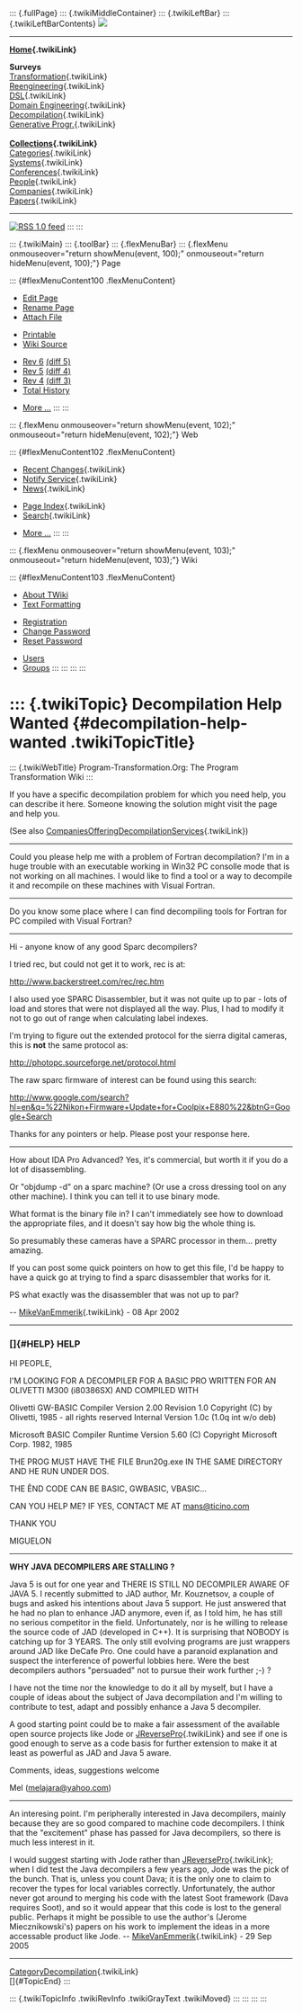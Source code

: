 ::: {.fullPage}
::: {.twikiMiddleContainer}
::: {.twikiLeftBar}
::: {.twikiLeftBarContents}
![](../pub/transformation.gif)

------------------------------------------------------------------------

**[Home](WebHome){.twikiLink}**

**Surveys**\
[Transformation](ProgramTransformation){.twikiLink}\
[Reengineering](ReengineeringWiki){.twikiLink}\
[DSL](DomainSpecificLanguages){.twikiLink}\
[Domain Engineering](DomainEngineering){.twikiLink}\
[Decompilation](DeCompilation){.twikiLink}\
[Generative Progr.](GenerativeProgrammingWiki){.twikiLink}\
\
**[Collections](CategoryCollection){.twikiLink}**\
[Categories](CategoryCategory){.twikiLink}\
[Systems](TransformationSystems){.twikiLink}\
[Conferences](TransformationConferences){.twikiLink}\
[People](TransformationPeople){.twikiLink}\
[Companies](TransformationCompanies){.twikiLink}\
[Papers](CategoryPaper){.twikiLink}

------------------------------------------------------------------------

[![](../pub/rss.gif "RSS 1.0 feed")](WebRss@skin=rss)
:::
:::

::: {.twikiMain}
::: {.toolBar}
::: {.flexMenuBar}
::: {.flexMenu onmouseover="return showMenu(event, 100);" onmouseout="return hideMenu(event, 100);"}
Page

::: {#flexMenuContent100 .flexMenuContent}
-   [Edit
    Page](http://www.program-transformation.org/edit/Transform/DecompilationHelpWanted?t=1536826294)
-   [Rename
    Page](http://www.program-transformation.org/rename/Transform/DecompilationHelpWanted)
-   [Attach
    File](http://www.program-transformation.org/attach/Transform/DecompilationHelpWanted)

<!-- -->

-   [Printable](http://www.program-transformation.org/view/Transform/DecompilationHelpWanted?skin=print.pattern)
-   [Wiki
    Source](http://www.program-transformation.org/view/Transform/DecompilationHelpWanted?skin=text&raw=on&contenttype=text/plain)

<!-- -->

-   [Rev
    6](http://www.program-transformation.org/view/Transform/DecompilationHelpWanted?rev=1.6)
    [(diff 5)](http://www.program-transformation.org/rdiff/Transform/DecompilationHelpWanted?rev1=1.6&rev2=1.5)
-   [Rev
    5](http://www.program-transformation.org/view/Transform/DecompilationHelpWanted?rev=1.5)
    [(diff 4)](http://www.program-transformation.org/rdiff/Transform/DecompilationHelpWanted?rev1=1.5&rev2=1.4)
-   [Rev
    4](http://www.program-transformation.org/view/Transform/DecompilationHelpWanted?rev=1.4)
    [(diff 3)](http://www.program-transformation.org/rdiff/Transform/DecompilationHelpWanted?rev1=1.4&rev2=1.3)
-   [Total
    History](http://www.program-transformation.org/rdiff/Transform/DecompilationHelpWanted)

<!-- -->

-   [More
    \...](http://www.program-transformation.org/oops/Transform/DecompilationHelpWanted?template=oopsmore&param1=1.6&param2=1.6)
:::
:::

::: {.flexMenu onmouseover="return showMenu(event, 102);" onmouseout="return hideMenu(event, 102);"}
Web

::: {#flexMenuContent102 .flexMenuContent}
-   [Recent Changes](WebChanges){.twikiLink}
-   [Notify Service](WebNotify){.twikiLink}
-   [News](WebNews){.twikiLink}

<!-- -->

-   [Page Index](WebIndex){.twikiLink}
-   [Search](WebSearch){.twikiLink}

<!-- -->

-   [More
    \...](http://www.program-transformation.org/oops/Transform/DecompilationHelpWanted?template=oopsmore&param1=1.6&param2=1.6)
:::
:::

::: {.flexMenu onmouseover="return showMenu(event, 103);" onmouseout="return hideMenu(event, 103);"}
Wiki

::: {#flexMenuContent103 .flexMenuContent}
-   [About
    TWiki](http://www.program-transformation.org/view/TWiki/WebHome)
-   [Text
    Formatting](http://www.program-transformation.org/view/TWiki/TextFormattingRules)

<!-- -->

-   [Registration](http://www.program-transformation.org/view/TWiki/TWikiRegistration)
-   [Change
    Password](http://www.program-transformation.org/view/TWiki/ChangePassword)
-   [Reset
    Password](http://www.program-transformation.org/view/TWiki/ResetPassword)

<!-- -->

-   [Users](http://www.program-transformation.org/view/Main/TWikiUsers)
-   [Groups](http://www.program-transformation.org/view/Main/TWikiGroups)
:::
:::
:::
:::

::: {.twikiTopic}
Decompilation Help Wanted {#decompilation-help-wanted .twikiTopicTitle}
=========================

::: {.twikiWebTitle}
Program-Transformation.Org: The Program Transformation Wiki
:::

If you have a specific decompilation problem for which you need help,
you can describe it here. Someone knowing the solution might visit the
page and help you.

(See also
[CompaniesOfferingDecompilationServices](CompaniesOfferingDecompilationServices){.twikiLink})

------------------------------------------------------------------------

Could you please help me with a problem of Fortran decompilation? I\'m
in a huge trouble with an executable working in Win32 PC consolle mode
that is not working on all machines. I would like to find a tool or a
way to decompile it and recompile on these machines with Visual Fortran.

------------------------------------------------------------------------

Do you know some place where I can find decompiling tools for Fortran
for PC compiled with Visual Fortran?

------------------------------------------------------------------------

Hi - anyone know of any good Sparc decompilers?

I tried rec, but could not get it to work, rec is at:

<http://www.backerstreet.com/rec/rec.htm>

I also used yoe SPARC Disassembler, but it was not quite up to par -
lots of load and stores that were not displayed all the way. Plus, I had
to modify it not to go out of range when calculating label indexes.

I\'m trying to figure out the extended protocol for the sierra digital
cameras, this is **not** the same protocol as:

<http://photopc.sourceforge.net/protocol.html>

The raw sparc firmware of interest can be found using this search:

<http://www.google.com/search?hl=en&q=%22Nikon+Firmware+Update+for+Coolpix+E880%22&btnG=Google+Search>

Thanks for any pointers or help. Please post your response here.

------------------------------------------------------------------------

How about IDA Pro Advanced? Yes, it\'s commercial, but worth it if you
do a lot of disassembling.

Or \"objdump -d\" on a sparc machine? (Or use a cross dressing tool on
any other machine). I think you can tell it to use binary mode.

What format is the binary file in? I can\'t immediately see how to
download the appropriate files, and it doesn\'t say how big the whole
thing is.

So presumably these cameras have a SPARC processor in them\... pretty
amazing.

If you can post some quick pointers on how to get this file, I\'d be
happy to have a quick go at trying to find a sparc disassembler that
works for it.

PS what exactly was the disassembler that was not up to par?

\-- [MikeVanEmmerik](../Main/MikeVanEmmerik){.twikiLink} - 08 Apr 2002

------------------------------------------------------------------------

### []{#HELP} HELP

HI PEOPLE,

I\'M LOOKING FOR A DECOMPILER FOR A BASIC PRO WRITTEN FOR AN OLIVETTI
M300 (i80386SX) AND COMPILED WITH

Olivetti GW-BASIC Compiler Version 2.00 Revision 1.0 Copyright (C) by
Olivetti, 1985 - all rights reserved Internal Version 1.0c (1.0q int w/o
deb)

Microsoft BASIC Compiler Runtime Version 5.60 (C) Copyright Microsoft
Corp. 1982, 1985

THE PROG MUST HAVE THE FILE Brun20g.exe IN THE SAME DIRECTORY AND HE RUN
UNDER DOS.

THE ÊND CODE CAN BE BASIC, GWBASIC, VBASIC\...

CAN YOU HELP ME? IF YES, CONTACT ME AT <mans@ticino.com>

THANK YOU

MIGUELON

------------------------------------------------------------------------

**WHY JAVA DECOMPILERS ARE STALLING ?**

Java 5 is out for one year and THERE IS STILL NO DECOMPILER AWARE OF
JAVA 5. I recently submitted to JAD author, Mr. Kouznetsov, a couple of
bugs and asked his intentions about Java 5 support. He just answered
that he had no plan to enhance JAD anymore, even if, as I told him, he
has still no serious competitor in the field. Unfortunately, nor is he
willing to release the source code of JAD (developed in C++). It is
surprising that NOBODY is catching up for 3 YEARS. The only still
evolving programs are just wrappers around JAD like DeCafe Pro. One
could have a paranoid explanation and suspect the interference of
powerful lobbies here. Were the best decompilers authors \"persuaded\"
not to pursue their work further ;-) ?

I have not the time nor the knowledge to do it all by myself, but I have
a couple of ideas about the subject of Java decompilation and I\'m
willing to contribute to test, adapt and possibly enhance a Java 5
decompiler.

A good starting point could be to make a fair assessment of the
available open source projects like Jode or
[JReversePro](JReversePro){.twikiLink} and see if one is good enough to
serve as a code basis for further extension to make it at least as
powerful as JAD and Java 5 aware.

Comments, ideas, suggestions welcome

Mel (<melajara@yahoo.com>)

------------------------------------------------------------------------

An interesing point. I\'m peripherally interested in Java decompilers,
mainly because they are so good compared to machine code decompilers. I
think that the \"excitement\" phase has passed for Java decompilers, so
there is much less interest in it.

I would suggest starting with Jode rather than
[JReversePro](JReversePro){.twikiLink}; when I did test the Java
decompilers a few years ago, Jode was the pick of the bunch. That is,
unless you count Dava; it is the only one to claim to recover the types
for local variables correctly. Unfortunately, the author never got
around to merging his code with the latest Soot framework (Dava requires
Soot), and so it would appear that this code is lost to the general
public. Perhaps it might be possible to use the author\'s (Jerome
Miecznikowski\'s) papers on his work to implement the ideas in a more
accessable product like Jode. \--
[MikeVanEmmerik](../Main/MikeVanEmmerik){.twikiLink} - 29 Sep 2005

------------------------------------------------------------------------

[CategoryDecompilation](CategoryDecompilation){.twikiLink}\
[]{#TopicEnd}
:::

::: {.twikiTopicInfo .twikiRevInfo .twikiGrayText .twikiMoved}
:::
:::
:::
:::

